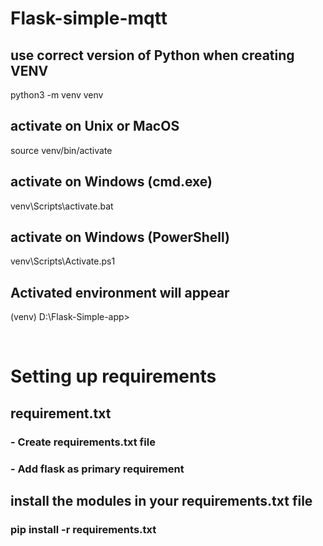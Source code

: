 # Flask-simple-mqtt
 
##  use correct version of Python when creating VENV
python3 -m venv venv

##  activate on Unix or MacOS
source venv/bin/activate

##  activate on Windows (cmd.exe)
venv\Scripts\activate.bat

##  activate on Windows (PowerShell)
venv\Scripts\Activate.ps1

##  Activated environment will appear
(venv) D:\Flask-Simple-app>

<br/>

# Setting up requirements

## requirement.txt
### -  Create requirements.txt file
### - Add flask as primary requirement

##  install the modules in your requirements.txt file

### pip install -r requirements.txt
